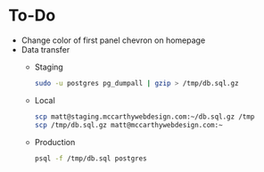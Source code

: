 # To-Do

- Change color of first panel chevron on homepage
- Data transfer
  - Staging

    ```sh
    sudo -u postgres pg_dumpall | gzip > /tmp/db.sql.gz
    ```

  - Local

    ```sh
    scp matt@staging.mccarthywebdesign.com:~/db.sql.gz /tmp
    scp /tmp/db.sql.gz matt@mccarthywebdesign.com:~
    ```

  - Production

    ```sh
    psql -f /tmp/db.sql postgres
    ```

